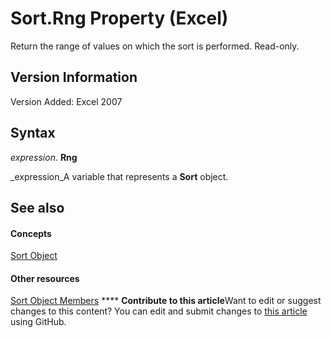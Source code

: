 
# Sort.Rng Property (Excel)

Return the range of values on which the sort is performed. Read-only.


## Version Information

Version Added: Excel 2007 


## Syntax

 _expression_. **Rng**

 _expression_A variable that represents a  **Sort** object.


## See also


#### Concepts


 [Sort Object](637ee681-743c-5196-2bfc-4a5bea025295.md)
#### Other resources


 [Sort Object Members](032ef613-d7f4-9fdc-e58c-3a1749396b3e.md)
****   **Contribute to this article**Want to edit or suggest changes to this content? You can edit and submit changes to  [this article](https://github.com/jhershey00/VBA_Excel_Test/OpenXMLCon/articles/5767a84c-ee1b-fc2b-a391-97ca318c455b.md) using GitHub.

